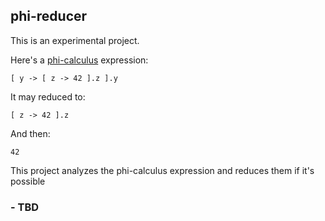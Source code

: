 ## phi-reducer

This is an experimental project.

Here's a [phi-calculus](https://arxiv.org/abs/2111.13384) expression:

`[ y -> [ z -> 42 ].z ].y`

It may reduced to:

`[ z -> 42 ].z`

And then:

`42`

This project analyzes the phi-calculus expression and reduces them if it's possible

### - TBD
